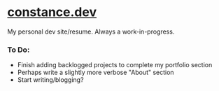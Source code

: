 # [constance.dev](https://constance.dev)

My personal dev site/resume. Always a work-in-progress.

### To Do:

- Finish adding backlogged projects to complete my portfolio section
- Perhaps write a slightly more verbose "About" section
- Start writing/blogging?
